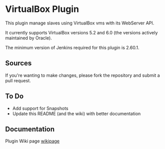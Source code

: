 VirtualBox Plugin
=================

This plugin manage slaves using VirtualBox vms with its WebServer API.

It currently supports VirtualBox versions 5.2 and 6.0 (the versions actively maintained by Oracle).

The minimum version of Jenkins required for this plugin is 2.60.1.

Sources
-------

If you're wanting to make changes, please fork the repository and submit a pull request.


To Do
-------------
* Add support for Snapshots
* Update this README (and the wiki) with better documentation


Documentation
-------------

Plugin Wiki page [wikipage]


[ButlerImage]: http://jenkins-ci.org/sites/default/files/jenkins_logo.png
[website]: http://jenkins-ci.org
[wikipage]: https://wiki.jenkins-ci.org/display/JENKINS/VirtualBox+Plugin
[sources]: https://github.com/bjones14/virtualbox-plugin

